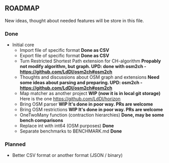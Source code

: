 ## ROADMAP
New ideas, thought about needed features will be store in this file.

### Done
* Initial core
    * Import file of specific format **Done as CSV**
    * Export file of specific format **Done as CSV**
    * Turn Restricted Shortest Path extension for CH-algorithm **Propably not modify algorithm, but graph. UPD: done with osm2ch - https://github.com/LdDl/osm2ch#osm2ch**
    * Thoughts and discussions about OSM graph and extensions **Need some ideas about parsing and preparing. UPD: osm2ch - https://github.com/LdDl/osm2ch#osm2ch**
    * Map matcher as another project **WIP (now it is in local git storage)** Here is the one https://github.com/LdDl/horizon
    * Bring OSM parser **WIP It's done in poor way. PRs are welcome**
    * Bring OSM restrictions **WIP It's done in poor way. PRs are welcome**
    * OneTwoMany function (contraction hierarchies) **Done, may be some bench comparisons**
    * Replace int with int64 (OSM purposes) **Done**
    * Separate benchmarks to BENCHMARK.md **Done**

### Planned
* Better CSV format or another format (JSON / binary)